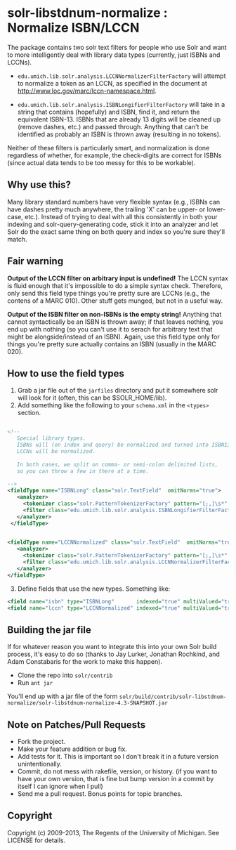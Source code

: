# solr-libstdnum-normalize : Normalize ISBN/LCCN

The package contains two solr text filters for people who use Solr and want to more intelligently deal with library data types (currently, just ISBNs and LCCNs). 

* `edu.umich.lib.solr.analysis.LCCNNormalizerFilterFactory` will attempt to normalize a token as an LCCN, as specified in the document at http://www.loc.gov/marc/lccn-namespace.html. 

* `edu.umich.lib.solr.analysis.ISBNLongifierFilterFactory` will take in a string that contains (hopefully) and ISBN, find it, and return the equivalent ISBN-13. ISBNs that are already 13 digits will be cleaned up (remove dashes, etc.) and passed through. Anything that can't be identified as probably an ISBN is thrown away (resulting in no tokens).

Neither of these filters is particularly smart, and normalization is done regardless of whether, for example, the check-digits are correct for ISBNs (since actual data tends to be too messy for this to be workable).

## Why use this?

Many library standard numbers have very flexible syntax (e.g., ISBNs can have dashes pretty much anywhere, the trailing 'X' can be upper- or lower-case, etc.). Instead of trying to deal with all this consistently in both your indexing and solr-query-generating code, stick it into an analyzer and let Solr do the exact same thing on both query and index so you're sure they'll match.


## Fair warning

**Output of the LCCN filter on arbitrary input is undefined!** The LCCN syntax is fluid enough that it's impossible to do a simple syntax check. Therefore, only send this field type things you're pretty sure are LCCNs (e.g., the contens of a MARC 010). Other stuff gets munged, but not in a useful way.

**Output of the ISBN filter on non-ISBNs is the empty string!** Anything that cannot syntactically be an ISBN is thrown away; if that leaves nothing, you end up with nothing (so you can't use it to serach for arbitrary text that might be alongside/instead of an ISBN). Again, use this field type only for things you're pretty sure actually contains an ISBN (usually in the MARC 020).

## How to  use the field types

1. Grab a jar file out of the `jarfiles` directory and put it somewhere solr will look for it (often, this can be $SOLR_HOME/lib).
2. Add something like the following to your `schema.xml` in the `<types>` section.

```xml

<!-- 
   Special library types. 
   ISBNs will (on index and query) be normalized and turned into ISBN13s.
   LCCNs will be normalized.
   
   In both cases, we split on comma- or semi-colon delimited lists,
   so you can throw a few in there at a time.
   
-->
<fieldType name="ISBNLong" class="solr.TextField"  omitNorms="true">
   <analyzer>
     <tokenizer class="solr.PatternTokenizerFactory" pattern="[;,]\s*" />         
     <filter class="edu.umich.lib.solr.analysis.ISBNLongifierFilterFactory"/> 
   </analyzer>
 </fieldType>
 

<fieldType name="LCCNNormalized" class="solr.TextField"  omitNorms="true">
   <analyzer>
     <tokenizer class="solr.PatternTokenizerFactory" pattern="[;,]\s*" />         
     <filter class="edu.umich.lib.solr.analysis.LCCNNormalizerFilterFactory"/> 
   </analyzer>
</fieldType>

```

3. Define fields that use the new types. Something like:

```xml
<field name="isbn" type="ISBNLong"       indexed="true" multiValued="true" />
<field name="lccn" type="LCCNNormalized" indexed="true" multiValued="true" />
```

## Building the jar file

If for whatever reason you want to integrate this into your own Solr build process, it's easy to do so (thanks to Jay Lurker, Jonathan Rochkind, and Adam Constabaris for the work to make this happen). 

* Clone the repo into `solr/contrib`
* Run `ant jar`

You'll end up with a jar file of the form `solr/build/contrib/solr-libstdnum-normalize/solr-libstdnum-normalize-4.3-SNAPSHOT.jar`


## Note on Patches/Pull Requests

* Fork the project.
* Make your feature addition or bug fix.
* Add tests for it. This is important so I don't break it in a
  future version unintentionally.
* Commit, do not mess with rakefile, version, or history.
  (if you want to have your own version, that is fine but bump version in a commit by itself I can ignore when I pull)
* Send me a pull request. Bonus points for topic branches.

## Copyright

Copyright (c) 2009-2013, The Regents of the University of Michigan. See LICENSE for details.


